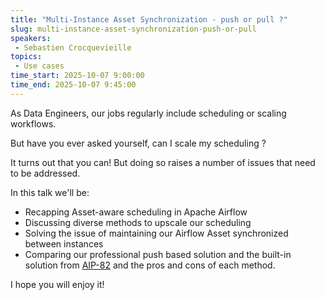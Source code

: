```yaml
---
title: "Multi-Instance Asset Synchronization - push or pull ?"
slug: multi-instance-asset-synchronization-push-or-pull
speakers:
 - Sebastien Crocquevieille
topics:
 - Use cases
time_start: 2025-10-07 9:00:00
time_end: 2025-10-07 9:45:00
---
```


As Data Engineers, our jobs regularly include scheduling or scaling workflows.

But have you ever asked yourself, can I scale my scheduling ?

It turns out that you can!
But doing so raises a number of issues that need to be addressed.

In this talk we'll be:
- Recapping Asset-aware scheduling in Apache Airflow
- Discussing diverse methods to upscale our scheduling
- Solving the issue of maintaining our Airflow Asset synchronized between instances
- Comparing our professional push based solution and the built-in solution from [AIP-82](https://cwiki.apache.org/confluence/display/AIRFLOW/AIP-82+External+event+driven+scheduling+in+Airflow) and the pros and cons of each method.

I hope you will enjoy it!